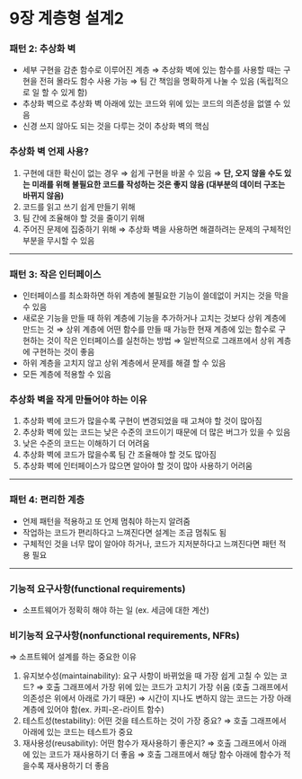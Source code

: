 # 9장 계층형 설계2

### 패턴 2: 추상화 벽

- 세부 구현을 감춘 함수로 이루어진 계층
  ⇒ 추상화 벽에 있는 함수를 사용할 때는 구현을 전혀 몰라도 함수 사용 가능
  ⇒ 팀 간 책임을 명확하게 나눌 수 있음 (독립적으로 일 할 수 있게 함)
- 추상화 벽으로 추상화 벽 아래에 있는 코드와 위에 있는 코드의 의존성을 없앨 수 있음
- 신경 쓰지 않아도 되는 것을 다루는 것이 추상화 벽의 핵심

### 추상화 벽 언제 사용?

1. 구현에 대한 확신이 없는 경우
   ⇒ 쉽게 구현을 바꿀 수 있음
   ⇒ **단, 오지 않을 수도 있는 미래를 위해 불필요한 코드를 작성하는 것은 좋지 않음
   (대부분의 데이터 구조는 바뀌지 않음)**
2. 코드를 읽고 쓰기 쉽게 만들기 위해
3. 팀 간에 조율해야 할 것을 줄이기 위해
4. 주어진 문제에 집중하기 위해
   ⇒ 추상화 벽을 사용하면 해결하려는 문제의 구체적인 부분을 무시할 수 있음

---

### 패턴 3: 작은 인터페이스

- 인터페이스를 최소화하면 하위 계층에 불필요한 기능이 쓸데없이 커지는 것을 막을 수 있음
- 새로운 기능을 만들 때 하위 계층에 기능을 추가하거나 고치는 것보다 상위 계층에 만드는 것
  ⇒ 상위 계층에 어떤 함수를 만들 때 가능한 현재 계층에 있는 함수로 구현하는 것이 작은 인터페이스를 실천하는 방법
  ⇒ 일반적으로 그래프에서 상위 계층에 구현하는 것이 좋음
- 하위 계층을 고치지 않고 상위 계층에서 문제를 해결 할 수 있음
- 모든 계층에 적용할 수 있음

### 추상화 벽을 작게 만들어야 하는 이유

1. 추상화 벽에 코드가 많을수록 구현이 변경되었을 때 고쳐야 할 것이 많아짐
2. 추상화 벽에 있는 코드는 낮은 수준의 코드이기 때문에 더 많은 버그가 있을 수 있음
3. 낮은 수준의 코드는 이해하기 더 어려움
4. 추상화 벽에 코드가 많을수록 팀 간 조율해야 할 것도 많아짐
5. 추상화 벽에 인터페이스가 많으면 알아야 할 것이 많아 사용하기 어려움

---

### 패턴 4: 편리한 계층

- 언제 패턴을 적용하고 또 언제 멈춰야 하는지 알려줌
- 작업하는 코드가 편리하다고 느껴진다면 설계는 조금 멈춰도 됨
- 구체적인 것을 너무 많이 알아야 하거나, 코드가 지저분하다고 느껴진다면 패턴 적용 필요

---

### 기능적 요구사항(functional requirements)

- 소프트웨어가 정확히 해야 하는 일
  (ex. 세금에 대한 계산)

### 비기능적 요구사항(nonfunctional requirements, NFRs)

⇒ 소프트웨어 설계를 하는 중요한 이유

1. 유지보수성(maintainability): 요구 사항이 바뀌었을 때 가장 쉽게 고칠 수 있는 코드?
   ⇒ 호출 그래프에서 가장 위에 있는 코드가 고치기 가장 쉬움
   (호출 그래프에서 의존성은 위에서 아래로 가기 때문)
   ⇒ 시간이 지나도 변하지 않는 코드는 가장 아래 계층에 있어야 함(ex. 카피-온-라이트 함수)
2. 테스트성(testability): 어떤 것을 테스트하는 것이 가장 중요?
   ⇒ 호출 그래프에서 아래에 있는 코드는 테스트가 중요
3. 재사용성(reusability): 어떤 함수가 재사용하기 좋은지?
   ⇒ 호출 그래프에서 아래에 있는 코드가 재사용하기 더 좋음
   ⇒ 호출 그래프에서 해당 함수 아래에 함수가 적을수록 재사용하기 더 좋음
